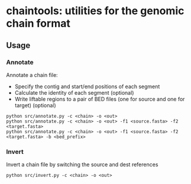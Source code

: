 # chaintools: utilities for the genomic chain format

## Usage

### Annotate
Annotate a chain file:
* Specify the contig and start/end positions of each segment
* Calculate the identity of each segment (optional)
* Write liftable regions to a pair of BED files (one for source and one for target) (optional)

```
python src/annotate.py -c <chain> -o <out>
python src/annotate.py -c <chain> -o <out> -f1 <source.fasta> -f2 <target.fasta>
python src/annotate.py -c <chain> -o <out> -f1 <source.fasta> -f2 <target.fasta> -b <bed_prefix>
```


### Invert
Invert a chain file by switching the source and dest references

```
python src/invert.py -c <chain> -o <out>
```
